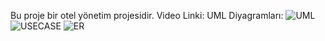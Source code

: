 Bu proje bir otel yönetim projesidir.
Video Linki:
UML Diyagramları:
![UML](https://github.com/user-attachments/assets/cbaf5e9c-a5d0-4cc6-b90d-8a021ce594b8)
![USECASE](https://github.com/user-attachments/assets/a079547d-2d68-4349-a22a-eb3fbf0c5a56)
![ER](https://github.com/user-attachments/assets/57795555-32bf-4bcd-b683-917f0b8adab3)

